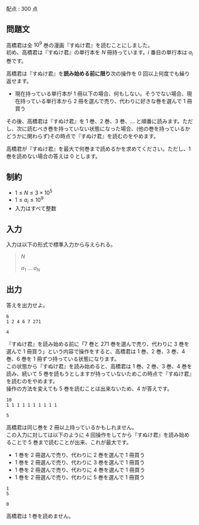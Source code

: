 配点 : $300$ 点

## 問題文

高橋君は全 $10^9$ 巻の漫画『すぬけ君』を読むことにしました。<br>
初め、高橋君は『すぬけ君』の単行本を $N$ 冊持っています。$i$ 番目の単行本は $a_i$ 巻です。  

高橋君は『すぬけ君』を**読み始める前に限り**次の操作を $0$ 回以上何度でも繰り返せます。

- 現在持っている単行本が $1$ 冊以下の場合、何もしない。そうでない場合、現在持っている単行本から $2$ 冊を選んで売り、代わりに好きな巻を選んで $1$ 冊買う

その後、高橋君は『すぬけ君』を $1$ 巻、$2$ 巻、$3$ 巻、$\ldots$ と順番に読みます。ただし、次に読むべき巻を持っていない状態になった場合、(他の巻を持っているかどうかに関わらず)その時点で『すぬけ君』を読むのをやめます。  

高橋君が『すぬけ君』を最大で何巻まで読めるかを求めてください。ただし、$1$ 巻を読めない場合の答えは $0$ とします。

## 制約

- $1 \leq N \leq 3 \times 10^5$
- $1 \leq a_i \leq 10^9$
- 入力はすべて整数

## 入力

入力は以下の形式で標準入力から与えられる。

> $N$
> 
> $a_1$ $\ldots$ $a_N$

## 出力

答えを出力せよ。

```input1
6
1 2 4 6 7 271
```

```output1
4
```

『すぬけ君』を読み始める前に「$7$ 巻と $271$ 巻を選んで売り、代わりに $3$ 巻を選んで $1$ 冊買う」という内容で操作をすると、高橋君は $1$ 巻、$2$ 巻、$3$ 巻、$4$ 巻、$6$ 巻を $1$ 冊ずつ持っている状態になります。<br>
この状態から『すぬけ君』を読み始めると、高橋君は $1$ 巻、$2$ 巻、$3$ 巻、$4$ 巻を読み、続いて $5$ 巻を読もうとしますが持っていないためこの時点で『すぬけ君』を読むのをやめます。<br>
操作の方法を変えても $5$ 巻を読むことは出来ないため、$4$ が答えです。

```input2
10
1 1 1 1 1 1 1 1 1 1
```

```output2
5
```

高橋君は同じ巻を $2$ 冊以上持っているかもしれません。<br>
この入力に対しては以下のように $4$ 回操作をしてから『すぬけ君』を読み始めることで $5$ 巻まで読むことが出来、これが最大です。

- $1$ 巻を $2$ 冊選んで売り、代わりに $2$ 巻を選んで $1$ 冊買う
- $1$ 巻を $2$ 冊選んで売り、代わりに $3$ 巻を選んで $1$ 冊買う
- $1$ 巻を $2$ 冊選んで売り、代わりに $4$ 巻を選んで $1$ 冊買う
- $1$ 巻を $2$ 冊選んで売り、代わりに $5$ 巻を選んで $1$ 冊買う

```input3
1
5
```

```output3
0
```

高橋君は $1$ 巻を読めません。